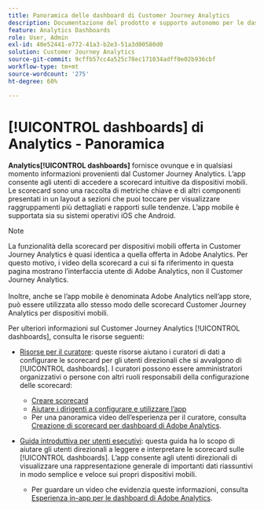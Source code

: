 ```yaml
---
title: Panoramica delle dashboard di Customer Journey Analytics
description: Documentazione del prodotto e supporto autonomo per le dashboard di Analytics
feature: Analytics Dashboards
role: User, Admin
exl-id: 40e52441-e772-41a3-b2e3-51a3d00580d0
solution: Customer Journey Analytics
source-git-commit: 9cffb57cc4a525c78ec171034adff0e02b936cbf
workflow-type: tm+mt
source-wordcount: '275'
ht-degree: 60%

---
```


# [!UICONTROL dashboards] di Analytics - Panoramica

**Analytics[!UICONTROL dashboards]** fornisce ovunque e in qualsiasi momento informazioni provenienti dal Customer Journey Analytics. L’app consente agli utenti di accedere a scorecard intuitive da dispositivi mobili. Le scorecard sono una raccolta di metriche chiave e di altri componenti presentati in un layout a sezioni che puoi toccare per visualizzare raggruppamenti più dettagliati e rapporti sulle tendenze. L’app mobile è supportata sia su sistemi operativi iOS che Android.

>[!NOTE]
>
>La funzionalità della scorecard per dispositivi mobili offerta in Customer Journey Analytics è quasi identica a quella offerta in Adobe Analytics. Per questo motivo, i video della scorecard a cui si fa riferimento in questa pagina mostrano l’interfaccia utente di Adobe Analytics, non il Customer Journey Analytics. <br/><br/>Inoltre, anche se l’app mobile è denominata Adobe Analytics nell’app store, può essere utilizzata allo stesso modo delle scorecard Customer Journey Analytics per dispositivi mobili.


Per ulteriori informazioni sul Customer Journey Analytics [!UICONTROL dashboards], consulta le risorse seguenti:

* [Risorse per il curatore](/help/mobile-app/curator.md): queste risorse aiutano i curatori di dati a configurare le scorecard per gli utenti direzionali che si avvalgono di [!UICONTROL dashboards]. I curatori possono essere amministratori organizzativi o persone con altri ruoli responsabili della configurazione delle scorecard:

   * [Creare scorecard](/help/mobile-app/create-scorecard.md)
   * [Aiutare i dirigenti a configurare e utilizzare l’app](/help/mobile-app/set-up-execs.md)
   * Per una panoramica video dell’esperienza per il curatore, consulta [Creazione di scorecard per dashboard di Adobe Analytics](https://experienceleague.adobe.com/docs/analytics-learn/tutorials/additional-tools/analytics-dashboards/adobe-analytics-dashboards-scorecard-builder.html?lang=it).


* [Guida introduttiva per utenti esecutivi](/help/mobile-app/executive.md): questa guida ha lo scopo di aiutare gli utenti direzionali a leggere e interpretare le scorecard sulle [!UICONTROL dashboards]. L’app consente agli utenti direzionali di visualizzare una rappresentazione generale di importanti dati riassuntivi in modo semplice e veloce sui propri dispositivi mobili.

   * Per guardare un video che evidenzia queste informazioni, consulta [Esperienza in-app per le dashboard di Adobe Analytics](https://experienceleague.adobe.com/docs/analytics-learn/tutorials/additional-tools/analytics-dashboards/adobe-analytics-dashboards-in-app-experience.html?lang=it).
